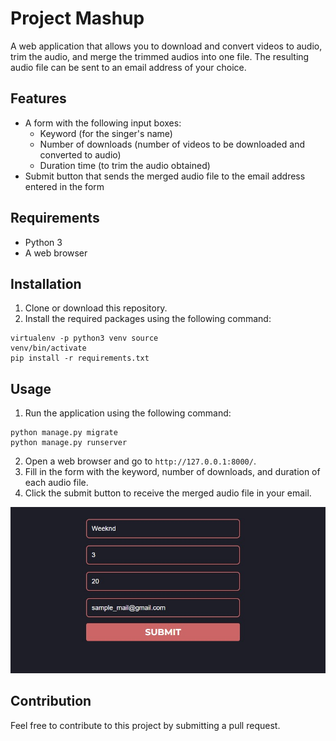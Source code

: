 # Project Mashup

A web application that allows you to download and convert videos to audio, trim the audio, and merge the trimmed audios into one file. The resulting audio file can be sent to an email address of your choice.

## Features
- A form with the following input boxes:
  - Keyword (for the singer's name)
  - Number of downloads (number of videos to be downloaded and converted to audio)
  - Duration time (to trim the audio obtained)
- Submit button that sends the merged audio file to the email address entered in the form

## Requirements
- Python 3
- A web browser

## Installation
1. Clone or download this repository.
2. Install the required packages using the following command:
```console
virtualenv -p python3 venv source
venv/bin/activate
pip install -r requirements.txt
```

## Usage
1. Run the application using the following command:
```console
python manage.py migrate
python manage.py runserver

```
2. Open a web browser and go to `http://127.0.0.1:8000/`.
3. Fill in the form with the keyword, number of downloads, and duration of each audio file.
4. Click the submit button to receive the merged audio file in your email.

![Sample](/sample.jpg)

## Contribution
Feel free to contribute to this project by submitting a pull request.

